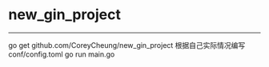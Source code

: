 # new_gin_project
***
go get github.com/CoreyCheung/new_gin_project
根据自己实际情况编写conf/config.toml
go run main.go

